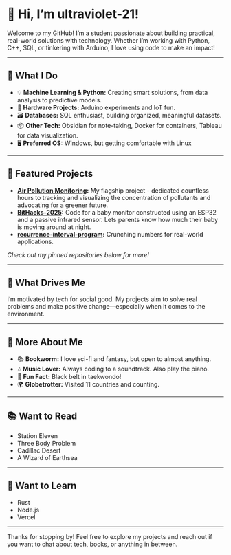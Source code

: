# 👋 Hi, I’m ultraviolet-21!

Welcome to my GitHub! I’m a student passionate about building practical, real-world solutions with technology. Whether I’m working with Python, C++, SQL, or tinkering with Arduino, I love using code to make an impact!

---
## 🔬 What I Do

- 💡 **Machine Learning & Python:** Creating smart solutions, from data analysis to predictive models.
- 🤖 **Hardware Projects:** Arduino experiments and IoT fun.
- 🗃️ **Databases:** SQL enthusiast, building organized, meaningful datasets.
- 📦 **Other Tech:** Obsidian for note-taking, Docker for containers, Tableau for data visualization.
- 🖥️ **Preferred OS:** Windows, but getting comfortable with Linux

---
## 🚀 Featured Projects

- **[Air Pollution Monitoring](https://github.com/cymosilla/Air-Pollution-Monitoring):** My flagship project - dedicated countless hours to tracking and visualizing the concentration of pollutants and advocating for a greener future.
- **[BitHacks-2025](https://github.com/zarinhasan/BitHacks-2025):** Code for a baby monitor constructed using an ESP32 and a passive infrared sensor. Lets parents know how much their baby is moving around at night.
- **[recurrence-interval-program](https://github.com/ultraviolet-21/recurrence-interval-program):** Crunching numbers for real-world applications.

*Check out my pinned repositories below for more!*

---
## 🌱 What Drives Me

I’m motivated by tech for social good. My projects aim to solve real problems and make positive change—especially when it comes to the environment.

---
## 🎵 More About Me

- 📚 **Bookworm:** I love sci-fi and fantasy, but open to almost anything.
- 🎶 **Music Lover:** Always coding to a soundtrack. Also play the piano.
- 🥋 **Fun Fact:** Black belt in taekwondo!
- 🌍 **Globetrotter:** Visited 11 countries and counting.

---
## 📚 Want to Read

 - Station Eleven
 - Three Body Problem
 - Cadillac Desert
 - A Wizard of Earthsea

---
## 🧠 Want to Learn

 - Rust
 - Node.js
 - Vercel

---
Thanks for stopping by! Feel free to explore my projects and reach out if you want to chat about tech, books, or anything in between.  
